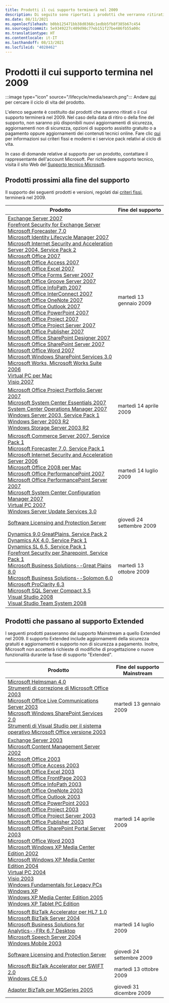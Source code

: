 ```yaml
---
title: Prodotti il cui supporto terminerà nel 2009
description: Di seguito sono riportati i prodotti che verranno ritirati o il cui supporto terminerà o passerà da Mainstream a Extended nel 2009.
ms.date: 08/11/2021
ms.openlocfilehash: b0bb125471bb38d0368c1edbb5fb8f385b67c454
ms.sourcegitcommit: 5e9349227c409d98c77eb151f27be486fb55a00c
ms.translationtype: HT
ms.contentlocale: it-IT
ms.lasthandoff: 08/13/2021
ms.locfileid: "4028462"
---
```

# <a name="products-ending-support-in-2009"></a>Prodotti il cui supporto termina nel 2009

:::image type="icon" source="/lifecycle/media/search.png":::
Andare [qui](/lifecycle/products/) per cercare il ciclo di vita del prodotto.

L'elenco seguente è costituito dai prodotti che saranno ritirati o il cui supporto terminerà nel 2009. Nel caso della data di ritiro o della fine del supporto, non saranno più disponibili nuovi aggiornamenti di sicurezza, aggiornamenti non di sicurezza, opzioni di supporto assistito gratuito o a pagamento oppure aggiornamenti dei contenuti tecnici online. Fare clic [qui](/lifecycle/overview/product-end-of-support-overview) per informazioni sui criteri fissi e moderni e i service pack relativi al ciclo di vita.

In caso di domande relative al supporto per un prodotto, contattare il rappresentante dell'account Microsoft. Per richiedere supporto tecnico, visita il sito Web del [Supporto tecnico Microsoft](https://support.microsoft.com/contactus/?ws=support).





## <a name="products-reaching-end-of-support"></a>Prodotti prossimi alla fine del supporto

Il supporto dei seguenti prodotti e versioni, regolati dai [criteri fissi](/lifecycle/policies/fixed), terminerà nel 2009.

| Prodotto | Fine del supporto |
| --- | --- |
| [Exchange Server 2007](/lifecycle/products/exchange-server-2007?branch=live)<br>[Forefront Security for Exchange Server](/lifecycle/products/forefront-security-for-exchange-server?branch=live)<br>[Microsoft Forecaster 7.0](/lifecycle/products/microsoft-forecaster-70?branch=live)<br>[Microsoft Identity Lifecycle Manager 2007](/lifecycle/products/microsoft-identity-lifecycle-manager-2007?branch=live)<br>[Microsoft Internet Security and Acceleration Server 2004, Service Pack 2](/lifecycle/products/microsoft-internet-security-and-acceleration-server-2004?branch=live)<br>[Microsoft Office 2007](/lifecycle/products/microsoft-office-2007?branch=live)<br>[Microsoft Office Access 2007](/lifecycle/products/microsoft-office-access-2007?branch=live)<br>[Microsoft Office Excel 2007](/lifecycle/products/microsoft-office-excel-2007?branch=live)<br>[Microsoft Office Forms Server 2007](/lifecycle/products/microsoft-office-forms-server-2007?branch=live)<br>[Microsoft Office Groove Server 2007](/lifecycle/products/microsoft-office-groove-server-2007?branch=live)<br>[Microsoft Office InfoPath 2007](/lifecycle/products/microsoft-office-infopath-2007?branch=live)<br>[Microsoft Office InterConnect 2007](/lifecycle/products/microsoft-office-interconnect-2007?branch=live)<br>[Microsoft Office OneNote 2007](/lifecycle/products/microsoft-office-onenote-2007?branch=live)<br>[Microsoft Office Outlook 2007](/lifecycle/products/microsoft-office-outlook-2007?branch=live)<br>[Microsoft Office PowerPoint 2007](/lifecycle/products/microsoft-office-powerpoint-2007?branch=live)<br>[Microsoft Office Project 2007](/lifecycle/products/microsoft-office-project-2007?branch=live)<br>[Microsoft Office Project Server 2007](/lifecycle/products/microsoft-office-project-server-2007?branch=live)<br>[Microsoft Office Publisher 2007](/lifecycle/products/microsoft-office-publisher-2007?branch=live)<br>[Microsoft Office SharePoint Designer 2007](/lifecycle/products/microsoft-office-sharepoint-designer-2007?branch=live)<br>[Microsoft Office SharePoint Server 2007](/lifecycle/products/microsoft-office-sharepoint-server-2007?branch=live)<br>[Microsoft Office Word 2007](/lifecycle/products/microsoft-office-word-2007?branch=live)<br>[Microsoft Windows SharePoint Services 3.0](/lifecycle/products/microsoft-windows-sharepoint-services-30?branch=live)<br>[Microsoft Works, Microsoft Works Suite 2006](/lifecycle/products/microsoft-works?branch=live)<br>[Virtual PC per Mac](/lifecycle/products/virtual-pc-for-mac?branch=live)<br>[Visio 2007](/lifecycle/products/visio-2007?branch=live)<br> | martedì 13 gennaio 2009 |
| [Microsoft Office Project Portfolio Server 2007](/lifecycle/products/microsoft-office-project-portfolio-server-2007?branch=live)<br>[Microsoft System Center Essentials 2007](/lifecycle/products/microsoft-system-center-essentials-2007?branch=live)<br>[System Center Operations Manager 2007](/lifecycle/products/system-center-operations-manager-2007?branch=live)<br>[Windows Server 2003, Service Pack 1](/lifecycle/products/windows-server-2003-?branch=live)<br>[Windows Server 2003 R2](/lifecycle/products/windows-server-2003-r2?branch=live)<br>[Windows Storage Server 2003 R2](/lifecycle/products/windows-storage-server-2003-r2?branch=live)<br> | martedì 14 aprile 2009 |
| [Microsoft Commerce Server 2007, Service Pack 1](/lifecycle/products/microsoft-commerce-server-2007?branch=live)<br>[Microsoft Forecaster 7.0, Service Pack 1](/lifecycle/products/microsoft-forecaster-70?branch=live)<br>[Microsoft Internet Security and Acceleration Server 2006](/lifecycle/products/microsoft-internet-security-and-acceleration-server-2006?branch=live)<br>[Microsoft Office 2008 per Mac](/lifecycle/products/microsoft-office-2008-for-mac?branch=live)<br>[Microsoft Office PerformancePoint 2007](/lifecycle/products/microsoft-office-performancepoint-2007?branch=live)<br>[Microsoft Office PerformancePoint Server 2007](/lifecycle/products/microsoft-office-performancepoint-server-2007?branch=live)<br>[Microsoft System Center Configuration Manager 2007](/lifecycle/products/microsoft-system-center-configuration-manager-2007?branch=live)<br>[Virtual PC 2007](/lifecycle/products/virtual-pc-2007?branch=live)<br>[Windows Server Update Services 3.0](/lifecycle/products/windows-server-update-services-30?branch=live)<br> | martedì 14 luglio 2009 |
| [Software Licensing and Protection Server](/lifecycle/products/software-licensing-and-protection-server?branch=live)<br> | giovedì 24 settembre 2009 |
| [Dynamics 9.0 GreatPlains, Service Pack 2](/lifecycle/products/dynamics-90-greatplains?branch=live)<br>[Dynamics AX 4.0, Service Pack 1](/lifecycle/products/dynamics-ax-40?branch=live)<br>[Dynamics SL 6.5, Service Pack 1](/lifecycle/products/dynamics-sl-65?branch=live)<br>[Forefront Security per Sharepoint, Service Pack 1](/lifecycle/products/forefront-security-for-sharepoint?branch=live)<br>[Microsoft Business Solutions--Great Plains 8.0](/lifecycle/products/microsoft-business-solutionsgreat-plains-80?branch=live)<br>[Microsoft Business Solutions--Solomon 6.0](/lifecycle/products/microsoft-business-solutionssolomon-60?branch=live)<br>[Microsoft ProClarity 6.3](/lifecycle/products/microsoft-proclarity-63?branch=live)<br>[Microsoft SQL Server Compact 3.5](/lifecycle/products/microsoft-sql-server-compact-35?branch=live)<br>[Visual Studio 2008](/lifecycle/products/visual-studio-2008?branch=live)<br>[Visual Studio Team System 2008](/lifecycle/products/visual-studio-team-system-2008?branch=live)<br> | martedì 13 ottobre 2009 |


## <a name="products-moving-to-extended-support"></a>Prodotti che passano al supporto Extended

I seguenti prodotti passeranno dal supporto Mainstream a quello Extended nel 2009. Il supporto Extended include aggiornamenti della sicurezza gratuiti e aggiornamenti e supporto non di sicurezza a pagamento. Inoltre, Microsoft non accetterà richieste di modifiche di progettazione o nuove funzionalità durante la fase di supporto "Extended".

| Prodotto | Fine del supporto Mainstream |
| --- | --- |
| [Microsoft Helmsman 4.0](/lifecycle/products/microsoft-helmsman-40?branch=live)<br>[Strumenti di correzione di Microsoft Office 2003](/lifecycle/products/microsoft-office-2003-proofing-tools?branch=live)<br>[Microsoft Office Live Communications Server 2003](/lifecycle/products/microsoft-office-live-communications-server-2003?branch=live)<br>[Microsoft Windows SharePoint Services 2,0](/lifecycle/products/microsoft-windows-sharepoint-services-20?branch=live)<br>[Strumenti di Visual Studio per il sistema operativo Microsoft Office versione 2003](/lifecycle/products/visual-studio-tools-for-the-microsoft-office-system-version-2003?branch=live)<br> | martedì 13 gennaio 2009 |
| [Exchange Server 2003](/lifecycle/products/exchange-server-2003?branch=live)<br>[Microsoft Content Management Server 2002](/lifecycle/products/microsoft-content-management-server-2002?branch=live)<br>[Microsoft Office 2003](/lifecycle/products/microsoft-office-2003?branch=live)<br>[Microsoft Office Access 2003](/lifecycle/products/microsoft-office-access-2003?branch=live)<br>[Microsoft Office Excel 2003](/lifecycle/products/microsoft-office-excel-2003?branch=live)<br>[Microsoft Office FrontPage 2003](/lifecycle/products/microsoft-office-frontpage-2003?branch=live)<br>[Microsoft Office InfoPath 2003](/lifecycle/products/microsoft-office-infopath-2003?branch=live)<br>[Microsoft Office OneNote 2003](/lifecycle/products/microsoft-office-onenote-2003?branch=live)<br>[Microsoft Office Outlook 2003](/lifecycle/products/microsoft-office-outlook-2003?branch=live)<br>[Microsoft Office PowerPoint 2003](/lifecycle/products/microsoft-office-powerpoint-2003?branch=live)<br>[Microsoft Office Project 2003](/lifecycle/products/microsoft-office-project-2003?branch=live)<br>[Microsoft Office Project Server 2003](/lifecycle/products/microsoft-office-project-server-2003?branch=live)<br>[Microsoft Office Publisher 2003](/lifecycle/products/microsoft-office-publisher-2003?branch=live)<br>[Microsoft Office SharePoint Portal Server 2003](/lifecycle/products/microsoft-office-sharepoint-portal-server-2003?branch=live)<br>[Microsoft Office Word 2003](/lifecycle/products/microsoft-office-word-2003?branch=live)<br>[Microsoft Windows XP Media Center Edition 2002](/lifecycle/products/microsoft-windows-xp-media-center-edition-2002?branch=live)<br>[Microsoft Windows XP Media Center Edition 2004](/lifecycle/products/microsoft-windows-xp-media-center-edition-2004?branch=live)<br>[Virtual PC 2004](/lifecycle/products/virtual-pc-2004?branch=live)<br>[Visio 2003](/lifecycle/products/visio-2003?branch=live)<br>[Windows Fundamentals for Legacy PCs](/lifecycle/products/windows-fundamentals-for-legacy-pcs?branch=live)<br>[Windows XP](/lifecycle/products/windows-xp?branch=live)<br>[Windows XP Media Center Edition 2005](/lifecycle/products/windows-xp-media-center-edition-2005?branch=live)<br>[Windows XP Tablet PC Edition](/lifecycle/products/windows-xp-tablet-pc-edition?branch=live)<br> | martedì 14 aprile 2009 |
| [Microsoft BizTalk Accelerator per HL7 1.0](/lifecycle/products/microsoft-biztalk-accelerator-for-hl7-10?branch=live)<br>[Microsoft BizTalk Server 2004](/lifecycle/products/microsoft-biztalk-server-2004?branch=live)<br>[Microsoft Business Solutions for Analytics--FRx 6.7 Desktop](/lifecycle/products/microsoft-business-solutions-for-analyticsfrx-67-desktop?branch=live)<br>[Microsoft Speech Server 2004](/lifecycle/products/microsoft-speech-server-2004?branch=live)<br>[Windows Mobile 2003](/lifecycle/products/windows-mobile-2003?branch=live)<br> | martedì 14 luglio 2009 |
| [Software Licensing and Protection Server](/lifecycle/products/software-licensing-and-protection-server?branch=live)<br> | giovedì 24 settembre 2009 |
| [Microsoft BizTalk Accelerator per SWIFT 2.0](/lifecycle/products/microsoft-biztalk-accelerator-for-swift-20?branch=live)<br>[Windows CE 5.0](/lifecycle/products/windows-ce-50?branch=live)<br> | martedì 13 ottobre 2009 |
| [Adapter BizTalk per MQSeries 2005](/lifecycle/products/biztalk-adapter-for-mqseries-2005?branch=live)<br> | giovedì 31 dicembre 2009 |
